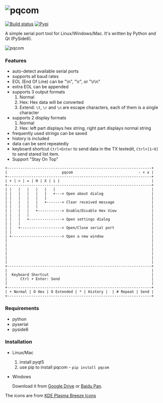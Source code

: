 ![pqcom](pqcom/img/pqcom-logo-expanded.png)
===========================================

[![Build status](https://ci.appveyor.com/api/projects/status/qnaototfk70rc7w5?svg=true)](https://ci.appveyor.com/project/xiongyihui/pqcom)
[![Pypi](https://img.shields.io/pypi/v/pqcom.svg)](https://pypi.python.org/pypi/pqcom)

A simple serial port tool for Linux/Windows/Mac. It's written by Python and Qt (PySide6).

![pqcom](preview/pqcom.png)

### Features
+ auto-detect available serial ports
+ supports all baud rates
+ EOL (End Of Line) can be "\n", "\r", or "\r\n"
+ extra EOL can be appended
+ supports 3 output formats
  1. Normal
  2. Hex: Hex data will be converted
  3. Extend: `\t`, `\r` and `\n` are escape characters, each of them is a single character
+ supports 2 display formats
  1. Normal
  2. Hex: left part displays hex string, right part displays normal string
+ frequently used strings can be saved
+ history is included
+ data can be sent repeatedly
+ keyboard shortcut `Ctrl+Enter` to send data in the TX textedit, `Ctrl+[1~9]` to send stared list item.
+ Support "Stay On Top"


```
+------------------------------------------------------------------+
|                         pqcom                              - + x |
+------------------------------------------------------------------+
| + | > | = | H | X | i |                                          |
+------------------------------------------------------------------+
| |   |   |   |   |   |                                            |
| |   |   |   |   |   +---> Open about dialog                      |
| |   |   |   |   |                                                |
| |   |   |   |   +-------> Clear received message                 |
| |   |   |   |                                                    |
| |   |   |   +-----------> Enable/Disable Hex View                |
| |   |   |                                                        |
| |   |   +---------------> Open settings dialog                   |
| |   |                                                            |
| |   +-------------------> Open/Close serial port                 |
| |                                                                |
| +-----------------------> Open a new window                      |
|                                                                  |
|                                                                  |
|                                                                  |
|                                                                  |
|                                                                  |
|                                                                  |
+------------------------------------------------------------------+
|                                                                  |
|  Keyboard Shortcut                                               |
|      Ctrl + Enter: Send                                          |
|                                                                  |
+------------------------------------------------------------------+
| + Normal | O Hex | O Extended | * | History |  | # Repeat | Send |
+------------------------------------------------------------------+

```

### Requirements

-	python
-	pyserial
-	pyside6

### Installation

-	Linux/Mac

	1. install pyqt5
	2. use pip to install pqcom - `pip install pqcom`


-	Windows

	Download it from [Google Drive](https://drive.google.com/open?id=0BwQmZU7Kqh7RR3JCRWUzLWhlb28) or [Baidu Pan](http://pan.baidu.com/s/1ski1RUt).

The icons are from [KDE Plasma Breeze Icons](https://github.com/NitruxSA/plasma-next-icons/)
